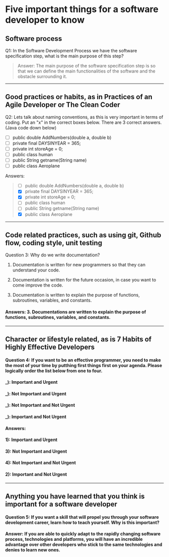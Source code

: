 # Five important things for a software developer to know

## Software process
Q1: In the Software Development Process we have the software specification step, what is the main purpose of this step?

> Answer: The main purpose of the software specification step is so that we can define the main functionalities of the software and the obstacle surrounding it.
---

## Good practices or habits, as in Practices of an Agile Developer or The Clean Coder
Q2: Lets talk about naming conventions, as this is very important in terms of coding. Put an "x" in the correct boxes below. There are 3 correct answers. (Java code down below)

- [ ] public double AddNumbers(double a, double b)
- [ ] private final DAYSINYEAR = 365;
- [ ] private int storeAge = 0;
- [ ] public class human
- [ ] public String getname(String name)
- [ ] public class Aeroplane

Answers:
> - [ ] public double AddNumbers(double a, double b)
> - [x] private final DAYSINYEAR = 365;
> - [x] private int storeAge = 0;
> - [ ] public class human
> - [ ] public String getname(String name)
> - [x] public class Aeroplane
---

## Code related practices, such as using git, Github flow, coding style, unit testing

Question 3: Why do we write documentation?

1. Documentation is written for new programmers so that they can understand your code.

2. Documentation is written for the future occasion, in case you want to come improve the code.

3. Documentation is written to explain the purpose of functions, subroutines, variables, and constants.

#### Answers: 3. Documentations are written to explain the purpose of functions, subroutines, variables, and constants.

---

## Character or lifestyle related, as is 7 Habits of Highly Effective Developers
#### Question 4: If you want to be an effective programmer, you need to make the most of your time by putthing first things first on your agenda. Please logically order the list below from one to four.

#### _): Important and Urgent
#### _): Not Important and Urgent
#### _): Not Important and Not Urgent
#### _): Important and Not Urgent

#### Answers: 

#### 1): Important and Urgent
#### 3): Not Important and Urgent
#### 4): Not Important and Not Urgent
#### 2): Important and Not Urgent

---

## Anything you have learned that you think is important for a software developer
#### Question 5: If you want a skill that will propel you through your software development career, learn how to teach yourself. Why is this important?

#### Answer: If you are able to quickly adapt to the rapidly changing software process, technologies and platforms, you will have an incredible advantage over other developers who stick to the same technologies and denies to learn new ones.
